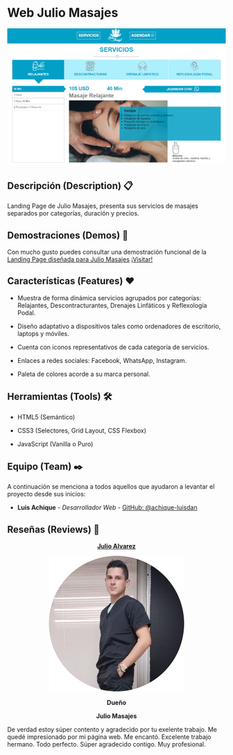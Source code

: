 # Web Julio Masajes

<img src="./SCREEN_1.png" alt="Sección de Servicio">


## Descripción (Description) 📋

Landing Page de Julio Masajes, presenta sus servicios de masajes separados por categorías, duración y precios.

## Demostraciones (Demos)  :kiss:

Con mucho gusto puedes consultar una demostración funcional de la [Landing Page diseñada para Julio Masajes](https://achique-luisdan.github.io/web-julio-masajes/)  [¡Visitar!](https://achique-luisdan.github.io/web-julio-masajes/)

## Características (Features) ❤️

* Muestra de forma dinámica servicios agrupados por categorías: Relajantes, Descontracturantes, Drenajes Linfáticos y Reflexología Podal.

* Diseño adaptativo a dispositivos tales como ordenadores de escritorio, laptops y móviles.

* Cuenta con iconos representativos de cada categoría de servicios.

* Enlaces a redes sociales: Facebook, WhatsApp, Instagram.

* Paleta de colores acorde a su marca personal.

## Herramientas (Tools) 🛠️

* HTML5 (Semántico)

* CSS3 (Selectores, Grid Layout, CSS Flexbox)

* JavaScript (Vanilla o Puro)

## Equipo (Team) ✒️

A continuación se menciona a todos aquellos que ayudaron a levantar el proyecto desde sus inicios:

* **Luis Achique** - *Desarrollador Web* - [GitHub: @achique-luisdan](https://github.com/achique-luisdan)

## Reseñas (Reviews) 💞
<section align="center">
<div aling="center">
<a href="https://github.com/mrandyron"><b>Julio Alvarez</b></a>

![Foto de Julio](./julio.png)

<b>Dueño</b>

<b>Julio Masajes</b>
</div>
</section>

De verdad estoy súper contento y agradecido por tu exelente trabajo. Me quedé impresionado por mi página web. Me encantó. Excelente trabajo hermano. Todo perfecto. Súper agradecido contigo. Muy profesional.

